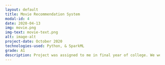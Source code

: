 ```yaml
---
layout: default
title: Movie Recommendation System
modal-id: 4
date: 2020-04-13
img: movie.png
img-text: movie-text.png
alt: image-alt
project-date: October 2020
technologies-used: Python, & SparkML
grade: A1
description: Project was assigned to me in final year of college. We were given skeleton code along with a movies, ratings and users dataset. The program begins by asking the users to rate 10 movies on a scale of 1-5. I had to create a model using the ALS algorithm from SparkML that recommends movies based on the 10 movies that the user is asked to rate at the beginning. The model then compares the ratings to users who also rated those movies similarly and then recommends other movies that those users also liked.
---
```

